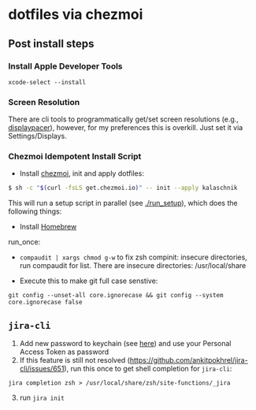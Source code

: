 # dotfiles via chezmoi

## Post install steps

### Install Apple Developer Tools

```
xcode-select --install
```

### Screen Resolution

There are cli tools to programmatically get/set screen resolutions (e.g., [displaypacer](https://github.com/jakehilborn/displayplacer)), however, for my preferences this is overkill. Just set it via Settings/Displays.

### Chezmoi Idempotent Install Script

- Install [chezmoi](https://www.chezmoi.io), init and apply dotfiles:

```bash
$ sh -c "$(curl -fsLS get.chezmoi.io)" -- init --apply kalaschnik
```

This will run a setup script in parallel (see [./run_setup](/run_setup)), which does the following things:

- Install [Homebrew](https://brew.sh)

run_once:

- `compaudit | xargs chmod g-w` to fix zsh compinit: insecure directories, run compaudit for list.
  There are insecure directories:
  /usr/local/share

- Execute this to make git full case senstive:

```
git config --unset-all core.ignorecase && git config --system core.ignorecase false
```

## `jira-cli`

1. Add new password to keychain (see [here](https://github.com/ankitpokhrel/jira-cli/discussions/356)) and use your Personal Access Token as password
2. If this feature is still not resolved (https://github.com/ankitpokhrel/jira-cli/issues/651), run this once to get shell completion for `jira-cli`:

```
jira completion zsh > /usr/local/share/zsh/site-functions/_jira
```

3. run `jira init`

